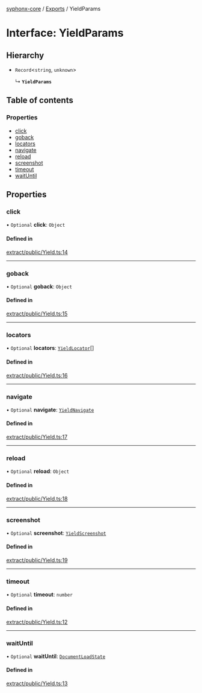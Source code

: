 [syphonx-core](../README.md) / [Exports](../modules.md) / YieldParams

# Interface: YieldParams

## Hierarchy

- `Record`\<`string`, `unknown`\>

  ↳ **`YieldParams`**

## Table of contents

### Properties

- [click](YieldParams.md#click)
- [goback](YieldParams.md#goback)
- [locators](YieldParams.md#locators)
- [navigate](YieldParams.md#navigate)
- [reload](YieldParams.md#reload)
- [screenshot](YieldParams.md#screenshot)
- [timeout](YieldParams.md#timeout)
- [waitUntil](YieldParams.md#waituntil)

## Properties

### click

• `Optional` **click**: `Object`

#### Defined in

[extract/public/Yield.ts:14](https://github.com/dtempx/syphonx-core/blob/09d2037/extract/public/Yield.ts#L14)

___

### goback

• `Optional` **goback**: `Object`

#### Defined in

[extract/public/Yield.ts:15](https://github.com/dtempx/syphonx-core/blob/09d2037/extract/public/Yield.ts#L15)

___

### locators

• `Optional` **locators**: [`YieldLocator`](YieldLocator.md)[]

#### Defined in

[extract/public/Yield.ts:16](https://github.com/dtempx/syphonx-core/blob/09d2037/extract/public/Yield.ts#L16)

___

### navigate

• `Optional` **navigate**: [`YieldNavigate`](YieldNavigate.md)

#### Defined in

[extract/public/Yield.ts:17](https://github.com/dtempx/syphonx-core/blob/09d2037/extract/public/Yield.ts#L17)

___

### reload

• `Optional` **reload**: `Object`

#### Defined in

[extract/public/Yield.ts:18](https://github.com/dtempx/syphonx-core/blob/09d2037/extract/public/Yield.ts#L18)

___

### screenshot

• `Optional` **screenshot**: [`YieldScreenshot`](YieldScreenshot.md)

#### Defined in

[extract/public/Yield.ts:19](https://github.com/dtempx/syphonx-core/blob/09d2037/extract/public/Yield.ts#L19)

___

### timeout

• `Optional` **timeout**: `number`

#### Defined in

[extract/public/Yield.ts:12](https://github.com/dtempx/syphonx-core/blob/09d2037/extract/public/Yield.ts#L12)

___

### waitUntil

• `Optional` **waitUntil**: [`DocumentLoadState`](../modules.md#documentloadstate)

#### Defined in

[extract/public/Yield.ts:13](https://github.com/dtempx/syphonx-core/blob/09d2037/extract/public/Yield.ts#L13)
